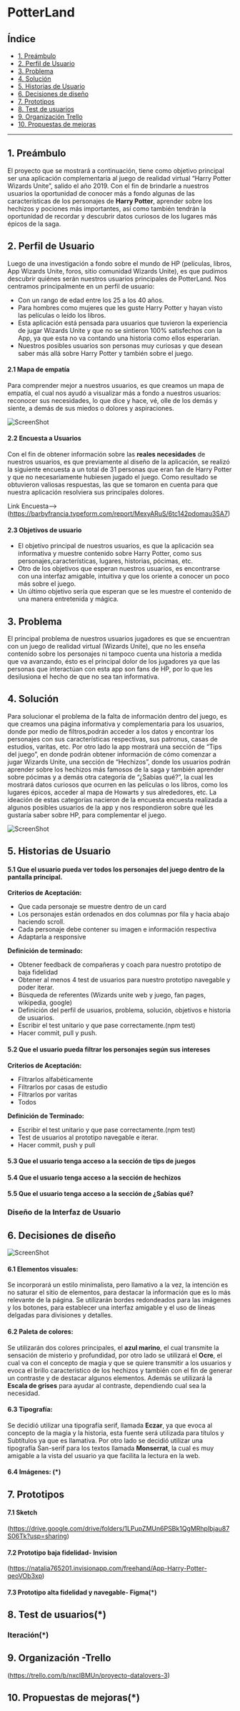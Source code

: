 # PotterLand

## Índice

* [1. Preámbulo](#1-preámbulo)
* [2. Perfil de Usuario](#2-perfil-de-usuario)
* [3. Problema](#3-problema)
* [4. Solución](#4-solución)
* [5. Historias de Usuario](#5-historias-de-usuario)
* [6. Decisiones de diseño](#6-decisiones-de-diseño)
* [7. Prototipos](#7-prototipos)
* [8. Test de usuarios](#8-test-de-usuarios)
* [9. Organización Trello](#9-organización-trello)
* [10. Propuestas de mejoras](#10-propuestas-de-mejoras)



***

## 1. Preámbulo

El proyecto que se mostrará a continuación, tiene como objetivo principal ser una aplicación complementaria al juego de realidad virtual “Harry Potter Wizards Unite”, salido el año 2019.
Con el fin de brindarle a nuestros usuarios la oportunidad de conocer más a fondo algunas de las características de los personajes de **Harry Potter**, aprender sobre los hechizos y pociones más importantes, así como también tendrán la oportunidad de recordar y descubrir datos curiosos de los lugares más épicos de la saga.

## 2. Perfil de Usuario

Luego de una investigación a fondo sobre el mundo de HP (películas, libros, App Wizards Unite, foros, sitio comunidad Wizards Unite), es que pudimos descubrir quiénes serán nuestros usuarios principales de PotterLand. 
Nos centramos principalmente en un perfil de usuario:
* Con un rango de edad entre los 25 a los 40 años.
* Para hombres como mujeres que les guste Harry Potter y hayan visto las películas o leído los libros.
* Esta aplicación está pensada para usuarios que tuvieron  la experiencia de jugar Wizards Unite y que no se sintieron 100% satisfechos con la App, ya que esta no va contando una historia como ellos esperarían.
* Nuestros posibles usuarios son personas muy curiosas y que desean saber más allá sobre Harry Potter y también sobre el juego.

#### 2.1 Mapa de empatía 

Para comprender mejor a nuestros usuarios, es que creamos un mapa de empatía, el cual nos ayudó a visualizar más a fondo a nuestros usuarios: reconocer sus necesidades, lo que dice y hace, vé, olle de los demás y siente, a demás de sus miedos o dolores y aspiraciones.

![ScreenShot](src/images/Mapa_empatia.png)

#### 2.2 Encuesta a Usuarios

Con el fin de obtener información sobre las **reales necesidades** de nuestros usuarios, es que previamente al diseño de la aplicación, se realizó la siguiente encuesta a un total de 31 personas que eran fan de Harry Potter y que no necesariamente hubiesen jugado el juego.
Como resultado se obtuvieron valiosas respuestas, las que se tomaron en cuenta para que nuestra aplicación resolviera sus principales dolores.

Link Encuesta-->(https://barbyfrancia.typeform.com/report/MexyARuS/6tc142pdomau3SA7)


#### 2.3 Objetivos de usuario

* El objetivo principal de nuestros usuarios, es que la aplicación sea informativa y muestre contenido sobre Harry Potter, como sus personajes,características, lugares, historias, pócimas, etc.
* Otro de los objetivos que esperan nuestros usuarios, es encontrarse con una interfaz amigable, intuitiva y que los oriente a conocer un poco más sobre el juego.
* Un último objetivo sería que esperan que se les muestre el contenido de una manera entretenida y mágica.


## 3. Problema

El principal problema de nuestros usuarios jugadores es que se encuentran con un juego de realidad virtual (Wizards Unite), que no les enseña contenido sobre los personajes ni tampoco cuenta una historia a medida que va avanzando, ésto es el principal dolor de los jugadores ya que las personas que interactúan con esta app son fans de HP, por lo que les desilusiona el hecho de que no sea tan informativa.

## 4. Solución

Para solucionar el problema de la falta de información dentro del juego, es que creamos una página informativa y complementaria para los usuarios, donde por medio de filtros,podrán acceder a los datos y encontrar los personajes con sus características respectivas, sus patronus, casas de estudios, varitas, etc.
Por otro lado la app mostrará una sección de “Tips del juego”, en donde podrán obtener información de cómo comenzar a jugar Wizards Unite, una  sección de  “Hechizos”, donde los usuarios podrán aprender sobre los hechizos más famosos de la saga y también aprender sobre pócimas  y a demás otra categoría  de “¿Sabías qué?”, la cual les mostrará datos curiosos que ocurren en las películas o los libros, como los lugares épicos, acceder al mapa de Howarts y sus alrededores, etc.
La ideación de estas categorías nacieron de la encuesta encuesta realizada a algunos posibles usuarios de la app y nos respondieron sobre qué les gustaría saber sobre HP,  para complementar el juego.

![ScreenShot](src/images/Prototipo_alta_bienvenida.png)
## 5. Historias de Usuario

#### 5.1 Que el usuario pueda ver todos los personajes del juego dentro de la pantalla principal.

**Criterios de Aceptación:**
* Que cada personaje se muestre dentro de un card
* Los personajes están ordenados en dos columnas por fila y hacia abajo haciendo scroll.
* Cada personaje debe contener su imagen e información respectiva
* Adaptarla a responsive

**Definición de terminado:**
* Obtener feedback de compañeras y coach para nuestro prototipo de baja fidelidad
* Obtener al menos 4 test de usuarios para nuestro prototipo navegable y poder iterar.
* Búsqueda de referentes (Wizards unite web y juego, fan pages, wikipedia, google)
* Definición del perfil de usuarios, problema, solución, objetivos e historia de usuarios. 
* Escribir el test unitario y que pase correctamente.(npm test)
* Hacer commit, pull y push.

#### 5.2 Que el usuario pueda filtrar los personajes según sus intereses

**Criterios de Aceptación:**
* Filtrarlos alfabéticamente
* Filtrarlos por casas de estudio 
* Filtrarlos por varitas
* Todos

**Definición de Terminado:**
* Escribir el test unitario y que pase correctamente.(npm test)
* Test de usuarios al prototipo navegable e iterar.
* Hacer commit, push y pull

#### 5.3 Que el usuario tenga acceso a la sección de tips de juegos

#### 5.4 Que el usuario tenga acceso a la sección de hechizos

#### 5.5 Que el usuario tenga acceso a la sección de ¿Sabías qué?

### Diseño de la Interfaz de Usuario

## 6. Decisiones de diseño

![ScreenShot](src/images/Prototipo_alta.png)

#### 6.1 Elementos visuales:
Se incorporará un estilo minimalista, pero llamativo a la vez, la intención es no saturar el sitio de elementos, para destacar la información que es lo más relevante de la página.
Se utilizarán bordes redondeados para las imágenes y los botones, para establecer una interfaz amigable y el uso de líneas delgadas para divisiones y detalles.

#### 6.2 Paleta de colores:
Se utilizarán dos colores principales, el **azul marino**, el cual transmite la sensación de misterio y profundidad, por otro lado se utilizará el **Ocre**, el cual va con el concepto de magia y que se quiere transmitir a los usuarios y evoca el brillo caracteristico de los hechizos y también con el fin de generar un contraste y de destacar algunos elementos. Además se utilizará la **Escala de grises** para ayudar al contraste, dependiendo cual sea la necesidad.

#### 6.3 Tipografía:
Se decidió utilizar una tipografía serif, llamada **Eczar**, ya que evoca al concepto de la magia y la historia, esta fuente será utilizada para títulos y Subtítulos ya que es llamativa.
Por otro lado se decidió utilizar una tipografía San-serif para los textos llamada **Monserrat**, la cual es muy amigable a la vista del  usuario ya que facilita la lectura en la web.

#### 6.4 Imágenes: (*)

## 7. Prototipos

#### 7.1 Sketch 

(https://drive.google.com/drive/folders/1LPupZMUn6PSBk1QgMRhpIbjau87S06Tk?usp=sharing) 

#### 7.2 Prototipo baja fidelidad- Invision

(https://natalia765201.invisionapp.com/freehand/App-Harry-Potter-qeoVOb3xp) 

#### 7.3 Prototipo alta fidelidad y navegable- Figma(*)

## 8. Test de usuarios(*)

### Iteración(*)

## 9. Organización -Trello 

(https://trello.com/b/nxcIBMUn/proyecto-datalovers-3)

## 10. Propuestas de mejoras(*)
